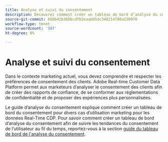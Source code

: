 ```yaml
---
title: Analyse et suivi du consentement
description: Découvrez comment créer un tableau de bord d’analyse du consentement pour suivre les tendances du consentement des utilisateurs au fil du temps.
source-git-commit: 668b42b368bcdfb2eaabb5dc348214780a220970
workflow-type: tm+mt
source-wordcount: '107'
ht-degree: 0%

---
```


# Analyse et suivi du consentement

Dans le contexte marketing actuel, vous devez comprendre et respecter les préférences de consentement des clients. Adobe Real-time Customer Data Platform permet aux marketeurs d’analyser le consentement des clients afin de créer des rapports de confiance, de se conformer aux réglementations de confidentialité et de proposer des expériences plus personnalisées.

Le guide d’analyse du consentement explique comment créer un tableau de bord du consentement pour divers cas d’utilisation marketing pour les données Real-Time CDP. Pour savoir comment créer un tableau de bord d’analyse du consentement afin de suivre les tendances du consentement de l’utilisateur au fil du temps, reportez-vous à la section [guide du tableau de bord de l&#39;analyse du consentement](../../dashboards/insights-use-cases/consent-analysis.md).

